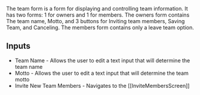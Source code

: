 The team form is a form for displaying and controlling team information. It has two forms: 1 for owners and 1 for members. The owners form contains The team name, Motto, and 3 buttons for Inviting team members, Saving Team, and Canceling. The members form contains only a leave team option.

## Inputs
* Team Name - Allows the user to edit a text input that will determine the team name
* Motto - Allows the user to edit a text input that will determine the team motto
* Invite New Team Members - Navigates to the [[InviteMembersScreen]]

